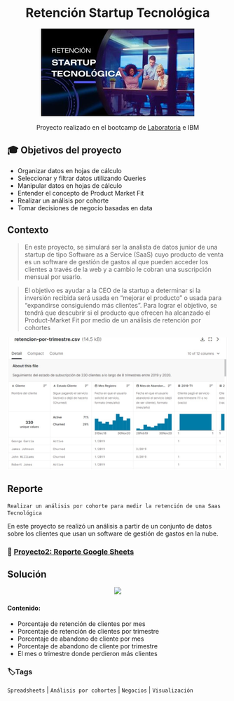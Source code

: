 <div align="center"> <h1>Retención Startup Tecnológica </h1> 

![](/Portada-1.jpg)

Proyecto realizado en el bootcamp de [Laboratoria](https://app.laboratoria.la/signup-and-login/) e IBM
</div>

## 🎓 Objetivos del proyecto

- Organizar datos en hojas de cálculo
- Seleccionar y filtrar datos utilizando Queries
- Manipular datos en hojas de cálculo
- Entender el concepto de Product Market Fit
- Realizar un análisis por cohorte
- Tomar decisiones de negocio basadas en data


## Contexto

>En este proyecto, se simulará ser la analista de datos junior de una startup de tipo Software as a Service (SaaS) cuyo producto de venta es un software de gestión de gastos al que pueden acceder los clientes a través de la web y a cambio le cobran una suscripción mensual por usarlo.

>El objetivo es ayudar a la CEO de la startup a determinar si la inversión recibida será usada en “mejorar el producto” o usada para “expandirse consiguiendo más clientes”. Para lograr el objetivo, se tendrá que descubrir si el producto que ofrecen ha alcanzado el Product-Market Fit por medio de un análisis de retención por cohortes

![](/Dataset_1.jpg)

## Reporte

    Realizar un análisis por cohorte para medir la retención de una Saas Tecnológica

En este proyecto se realizó un análisis a partir de un conjunto de datos sobre los clientes que usan un software de gestión de gastos en la nube.

<h3 align="left"> 📝 <a href="https://docs.google.com/spreadsheets/d/1JikkQmyqWjzyq7ZJAeVr1LvYGQkRuKlRCSY7pJWkkfI/edit?usp=sharing">Proyecto2: Reporte Google Sheets</a>
</h3>

## Solución
<div align="center">
  
  <a target="_blank" href="https://www.loom.com/share/2c86d07be73f44129c84a6433b162720" rel="noopener noreferrer" >![](https://cdn.loom.com/sessions/thumbnails/2c86d07be73f44129c84a6433b162720-1675567549093-with-play.gif)
  </a>
</div>


#### Contenido:
  
- Porcentaje de retención de clientes por mes 
- Porcentaje de retención de clientes por trimestre
- Porcentaje de abandono de cliente por mes
- Porcentaje de abandono de cliente por trimestre
- El mes o trimestre donde perdieron más clientes

### 🏷️Tags

`Spreadsheets` | `Análisis por cohortes` | `Negocios` | `Visualización`
